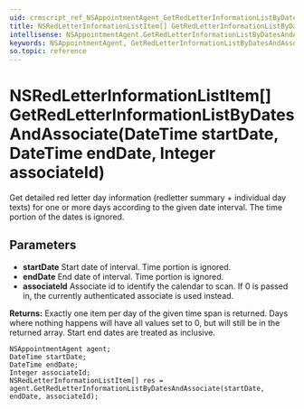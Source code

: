```yaml
---
uid: crmscript_ref_NSAppointmentAgent_GetRedLetterInformationListByDatesAndAssociate
title: NSRedLetterInformationListItem[] GetRedLetterInformationListByDatesAndAssociate(DateTime startDate, DateTime endDate, Integer associateId)
intellisense: NSAppointmentAgent.GetRedLetterInformationListByDatesAndAssociate
keywords: NSAppointmentAgent, GetRedLetterInformationListByDatesAndAssociate
so.topic: reference
---
```


# NSRedLetterInformationListItem[] GetRedLetterInformationListByDatesAndAssociate(DateTime startDate, DateTime endDate, Integer associateId)

Get detailed red letter day information (redletter summary + individual day texts) for one or more days according to the given date interval. The time portion of the dates is ignored.

## Parameters

* **startDate** Start date of interval. Time portion is ignored.
* **endDate** End date of interval. Time portion is ignored.
* **associateId** Associate id to identify the calendar to scan. If 0 is passed in, the currently authenticated associate is used instead.

**Returns:** Exactly one item per day of the given time span is returned. Days where nothing happens will have all values set to 0, but will still be in the returned array. Start end dates are treated as inclusive.

```crmscript
NSAppointmentAgent agent;
DateTime startDate;
DateTime endDate;
Integer associateId;
NSRedLetterInformationListItem[] res = agent.GetRedLetterInformationListByDatesAndAssociate(startDate, endDate, associateId);
```

